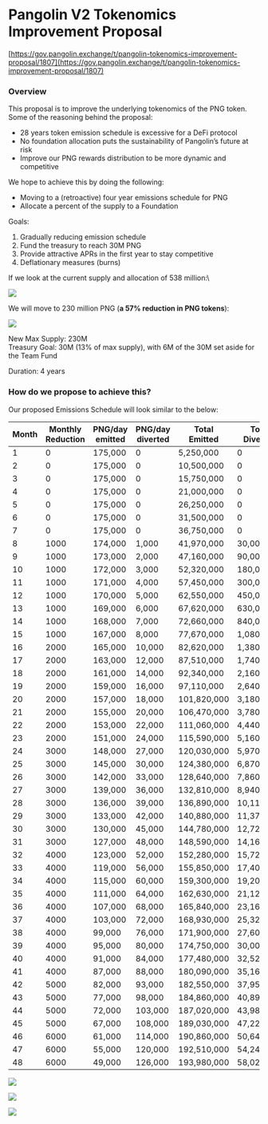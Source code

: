 # Pangolin V2 Tokenomics Improvement Proposal

[https://gov.pangolin.exchange/t/pangolin-tokenomics-improvement-proposal/1807](https://gov.pangolin.exchange/t/pangolin-tokenomics-improvement-proposal/1807)

### Overview

This proposal is to improve the underlying tokenomics of the PNG token. Some of the reasoning behind the proposal:

* 28 years token emission schedule is excessive for a DeFi protocol
* No foundation allocation puts the sustainability of Pangolin’s future at risk
* Improve our PNG rewards distribution to be more dynamic and competitive

We hope to achieve this by doing the following:

* Moving to a (retroactive) four year emissions schedule for PNG
* Allocate a percent of the supply to a Foundation

Goals:

1. Gradually reducing emission schedule
2. Fund the treasury to reach 30M PNG
3. Provide attractive APRs in the first year to stay competitive
4. Deflationary measures (burns)

If we look at the current supply and allocation of 538 million:\


![](https://aws1.discourse-cdn.com/standard11/uploads/png/optimized/1X/2759594635819ab4660873108f17e0e30f529552\_2\_602x241.png)

We will move to 230 million PNG (**a 57% reduction in PNG tokens**):

![](https://aws1.discourse-cdn.com/standard11/uploads/png/original/1X/6f88b984cff9368b0fc1160878c63d347478a2b3.png)

New Max Supply: 230M\
Treasury Goal: 30M (13% of max supply), with 6M of the 30M set aside for the Team Fund

Duration: 4 years

### How do we propose to achieve this?

Our proposed Emissions Schedule will look similar to the below:

| Month | Monthly Reduction | PNG/day emitted | PNG/day diverted | Total Emitted | Total Diverted | Total In Treasury | Total Burned | Total Supply |
| ----- | ----------------- | --------------- | ---------------- | ------------- | -------------- | ----------------- | ------------ | ------------ |
| 1     | 0                 | 175,000         | 0                | 5,250,000     | 0              | 14,000,000        | 0            | 25,250,000   |
| 2     | 0                 | 175,000         | 0                | 10,500,000    | 0              | 14,000,000        | 0            | 30,500,000   |
| 3     | 0                 | 175,000         | 0                | 15,750,000    | 0              | 14,000,000        | 0            | 35,750,000   |
| 4     | 0                 | 175,000         | 0                | 21,000,000    | 0              | 14,000,000        | 0            | 41,000,000   |
| 5     | 0                 | 175,000         | 0                | 26,250,000    | 0              | 14,000,000        | 0            | 46,250,000   |
| 6     | 0                 | 175,000         | 0                | 31,500,000    | 0              | 14,000,000        | 0            | 51,500,000   |
| 7     | 0                 | 175,000         | 0                | 36,750,000    | 0              | 14,000,000        | 0            | 56,750,000   |
| 8     | 1000              | 174,000         | 1,000            | 41,970,000    | 30,000         | 14,030,000        | 0            | 62,000,000   |
| 9     | 1000              | 173,000         | 2,000            | 47,160,000    | 90,000         | 14,090,000        | 0            | 67,250,000   |
| 10    | 1000              | 172,000         | 3,000            | 52,320,000    | 180,000        | 14,180,000        | 0            | 72,500,000   |
| 11    | 1000              | 171,000         | 4,000            | 57,450,000    | 300,000        | 14,300,000        | 0            | 77,750,000   |
| 12    | 1000              | 170,000         | 5,000            | 62,550,000    | 450,000        | 14,450,000        | 0            | 83,000,000   |
| 13    | 1000              | 169,000         | 6,000            | 67,620,000    | 630,000        | 14,630,000        | 0            | 88,250,000   |
| 14    | 1000              | 168,000         | 7,000            | 72,660,000    | 840,000        | 14,840,000        | 0            | 93,500,000   |
| 15    | 1000              | 167,000         | 8,000            | 77,670,000    | 1,080,000      | 15,080,000        | 0            | 98,750,000   |
| 16    | 2000              | 165,000         | 10,000           | 82,620,000    | 1,380,000      | 15,380,000        | 0            | 104,000,000  |
| 17    | 2000              | 163,000         | 12,000           | 87,510,000    | 1,740,000      | 15,740,000        | 0            | 109,250,000  |
| 18    | 2000              | 161,000         | 14,000           | 92,340,000    | 2,160,000      | 16,160,000        | 0            | 114,500,000  |
| 19    | 2000              | 159,000         | 16,000           | 97,110,000    | 2,640,000      | 16,640,000        | 0            | 119,750,000  |
| 20    | 2000              | 157,000         | 18,000           | 101,820,000   | 3,180,000      | 17,180,000        | 0            | 125,000,000  |
| 21    | 2000              | 155,000         | 20,000           | 106,470,000   | 3,780,000      | 17,780,000        | 0            | 130,250,000  |
| 22    | 2000              | 153,000         | 22,000           | 111,060,000   | 4,440,000      | 18,440,000        | 0            | 135,500,000  |
| 23    | 2000              | 151,000         | 24,000           | 115,590,000   | 5,160,000      | 19,160,000        | 0            | 140,750,000  |
| 24    | 3000              | 148,000         | 27,000           | 120,030,000   | 5,970,000      | 19,970,000        | 0            | 146,000,000  |
| 25    | 3000              | 145,000         | 30,000           | 124,380,000   | 6,870,000      | 20,870,000        | 0            | 151,250,000  |
| 26    | 3000              | 142,000         | 33,000           | 128,640,000   | 7,860,000      | 21,860,000        | 0            | 156,500,000  |
| 27    | 3000              | 139,000         | 36,000           | 132,810,000   | 8,940,000      | 22,940,000        | 0            | 161,750,000  |
| 28    | 3000              | 136,000         | 39,000           | 136,890,000   | 10,110,000     | 24,110,000        | 0            | 167,000,000  |
| 29    | 3000              | 133,000         | 42,000           | 140,880,000   | 11,370,000     | 25,370,000        | 0            | 172,250,000  |
| 30    | 3000              | 130,000         | 45,000           | 144,780,000   | 12,720,000     | 26,720,000        | 0            | 177,500,000  |
| 31    | 3000              | 127,000         | 48,000           | 148,590,000   | 14,160,000     | 28,160,000        | 0            | 182,750,000  |
| 32    | 4000              | 123,000         | 52,000           | 152,280,000   | 15,720,000     | 29,720,000        | 0            | 188,000,000  |
| 33    | 4000              | 119,000         | 56,000           | 155,850,000   | 17,400,000     | 30,000,000        | 1,400,000    | 193,250,000  |
| 34    | 4000              | 115,000         | 60,000           | 159,300,000   | 19,200,000     | 30,000,000        | 3,200,000    | 195,300,000  |
| 35    | 4000              | 111,000         | 64,000           | 162,630,000   | 21,120,000     | 30,000,000        | 5,120,000    | 198,630,000  |
| 36    | 4000              | 107,000         | 68,000           | 165,840,000   | 23,160,000     | 30,000,000        | 7,160,000    | 201,840,000  |
| 37    | 4000              | 103,000         | 72,000           | 168,930,000   | 25,320,000     | 30,000,000        | 9,320,000    | 204,930,000  |
| 38    | 4000              | 99,000          | 76,000           | 171,900,000   | 27,600,000     | 30,000,000        | 11,600,000   | 207,900,000  |
| 39    | 4000              | 95,000          | 80,000           | 174,750,000   | 30,000,000     | 30,000,000        | 14,000,000   | 210,750,000  |
| 40    | 4000              | 91,000          | 84,000           | 177,480,000   | 32,520,000     | 30,000,000        | 16,520,000   | 213,480,000  |
| 41    | 4000              | 87,000          | 88,000           | 180,090,000   | 35,160,000     | 30,000,000        | 19,160,000   | 216,090,000  |
| 42    | 5000              | 82,000          | 93,000           | 182,550,000   | 37,950,000     | 30,000,000        | 21,950,000   | 218,550,000  |
| 43    | 5000              | 77,000          | 98,000           | 184,860,000   | 40,890,000     | 30,000,000        | 24,890,000   | 220,860,000  |
| 44    | 5000              | 72,000          | 103,000          | 187,020,000   | 43,980,000     | 30,000,000        | 27,980,000   | 223,020,000  |
| 45    | 5000              | 67,000          | 108,000          | 189,030,000   | 47,220,000     | 30,000,000        | 31,220,000   | 225,030,000  |
| 46    | 6000              | 61,000          | 114,000          | 190,860,000   | 50,640,000     | 30,000,000        | 34,640,000   | 226,860,000  |
| 47    | 6000              | 55,000          | 120,000          | 192,510,000   | 54,240,000     | 30,000,000        | 38,240,000   | 228,510,000  |
| 48    | 6000              | 49,000          | 126,000          | 193,980,000   | 58,020,000     | 30,000,000        | 42,000,000   | 230,000,000  |

![](https://aws1.discourse-cdn.com/standard11/uploads/png/optimized/1X/c101c74fed1c0a1adb6dfabb742d3ace76b58db7\_2\_570x352.png)

![](https://aws1.discourse-cdn.com/standard11/uploads/png/optimized/1X/254737896835045b512c9d804406525f843d1ac9\_2\_602x372.png)

![](https://aws1.discourse-cdn.com/standard11/uploads/png/optimized/1X/13c4534d8c9b91dae3cad7defcde606177249ea0\_2\_602x372.png)
